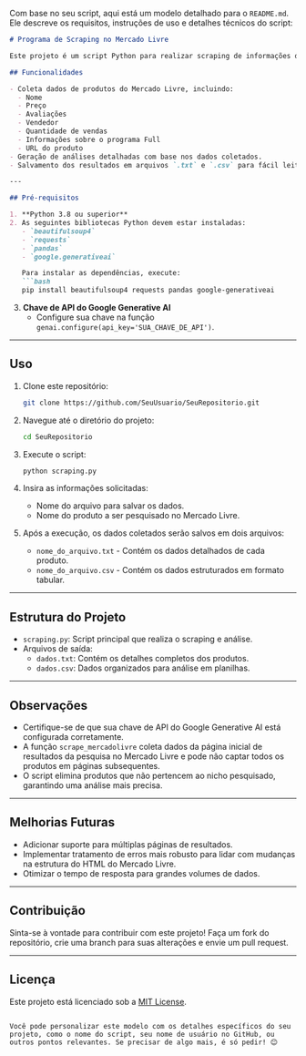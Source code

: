 Com base no seu script, aqui está um modelo detalhado para o `README.md`. Ele descreve os requisitos, instruções de uso e detalhes técnicos do script:

```markdown
# Programa de Scraping no Mercado Livre

Este projeto é um script Python para realizar scraping de informações de produtos no Mercado Livre, incluindo nome, preço, avaliações, vendedor, vendas, entre outros dados. Ele também permite gerar uma análise detalhada desses dados utilizando a API Google Generative AI.

## Funcionalidades

- Coleta dados de produtos do Mercado Livre, incluindo:
  - Nome
  - Preço
  - Avaliações
  - Vendedor
  - Quantidade de vendas
  - Informações sobre o programa Full
  - URL do produto
- Geração de análises detalhadas com base nos dados coletados.
- Salvamento dos resultados em arquivos `.txt` e `.csv` para fácil leitura e manipulação.

---

## Pré-requisitos

1. **Python 3.8 ou superior**
2. As seguintes bibliotecas Python devem estar instaladas:
   - `beautifulsoup4`
   - `requests`
   - `pandas`
   - `google.generativeai`

   Para instalar as dependências, execute:
   ```bash
   pip install beautifulsoup4 requests pandas google-generativeai
   ```

3. **Chave de API do Google Generative AI**
   - Configure sua chave na função `genai.configure(api_key='SUA_CHAVE_DE_API')`.

---

## Uso

1. Clone este repositório:
   ```bash
   git clone https://github.com/SeuUsuario/SeuRepositorio.git
   ```

2. Navegue até o diretório do projeto:
   ```bash
   cd SeuRepositorio
   ```

3. Execute o script:
   ```bash
   python scraping.py
   ```

4. Insira as informações solicitadas:
   - Nome do arquivo para salvar os dados.
   - Nome do produto a ser pesquisado no Mercado Livre.

5. Após a execução, os dados coletados serão salvos em dois arquivos:
   - `nome_do_arquivo.txt` - Contém os dados detalhados de cada produto.
   - `nome_do_arquivo.csv` - Contém os dados estruturados em formato tabular.

---

## Estrutura do Projeto

- `scraping.py`: Script principal que realiza o scraping e análise.
- Arquivos de saída:
  - `dados.txt`: Contém os detalhes completos dos produtos.
  - `dados.csv`: Dados organizados para análise em planilhas.

---

## Observações

- Certifique-se de que sua chave de API do Google Generative AI está configurada corretamente.
- A função `scrape_mercadolivre` coleta dados da página inicial de resultados da pesquisa no Mercado Livre e pode não captar todos os produtos em páginas subsequentes.
- O script elimina produtos que não pertencem ao nicho pesquisado, garantindo uma análise mais precisa.

---

## Melhorias Futuras

- Adicionar suporte para múltiplas páginas de resultados.
- Implementar tratamento de erros mais robusto para lidar com mudanças na estrutura do HTML do Mercado Livre.
- Otimizar o tempo de resposta para grandes volumes de dados.

---

## Contribuição

Sinta-se à vontade para contribuir com este projeto! Faça um fork do repositório, crie uma branch para suas alterações e envie um pull request.

---

## Licença

Este projeto está licenciado sob a [MIT License](LICENSE).
```

Você pode personalizar este modelo com os detalhes específicos do seu projeto, como o nome do script, seu nome de usuário no GitHub, ou outros pontos relevantes. Se precisar de algo mais, é só pedir! 😊